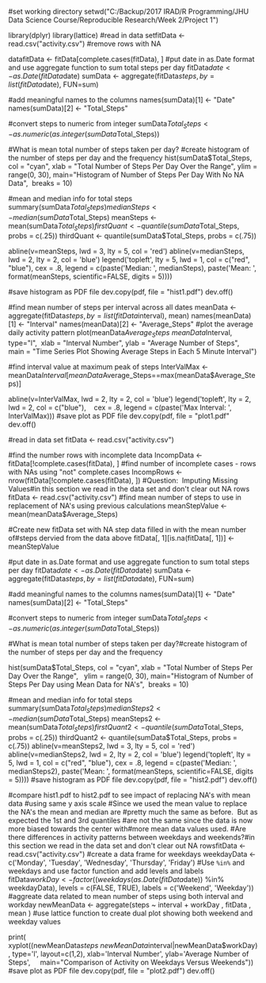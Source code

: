 #set working directory
setwd("C:/Backup/2017 IRAD/R Programming/JHU Data Science Course/Reproducible Research/Week 2/Project 1")

library(dplyr)
library(lattice)
#read in data setfitData <- read.csv("activity.csv")
#remove rows with NA 

datafitData <- fitData[complete.cases(fitData), ]
#put date in as.Date format and use aggregate function to sum total steps per day
fitData$date <- as.Date(fitData$date)
sumData <- aggregate(fitData$steps, by=list(fitData$date), FUN=sum)

#add meaningful names to the columns
names(sumData)[1] <- "Date"
names(sumData)[2] <- "Total_Steps"

#convert steps to numeric from integer
sumData$Total_Steps <- as.numeric(as.integer(sumData$Total_Steps))

#What is mean total number of steps taken per day?
#create histogram of the number of steps per day and the frequency 
hist(sumData$Total_Steps, col = "cyan", xlab = "Total Number of Steps Per Day Over the Range", 
ylim = range(0, 30), main="Histogram of Number of Steps Per Day With No NA Data",  breaks = 10)

#mean and median info for total steps
summary(sumData$Total_Steps)
medianSteps <- median(sumData$Total_Steps)
meanSteps <- mean(sumData$Total_Steps)
firstQuant <- quantile(sumData$Total_Steps, probs = c(.25))
thirdQuant <- quantile(sumData$Total_Steps, probs = c(.75))

abline(v=meanSteps, lwd = 3, lty = 5, col = 'red')
abline(v=medianSteps, lwd = 2, lty = 2, col = 'blue')
legend('topleft', lty = 5, lwd = 1, col = c("red", "blue"), cex = .8, legend = c(paste('Median: ', medianSteps), 
paste('Mean: ', format(meanSteps, scientific=FALSE, digits = 5))))

#save histogram as PDF file
dev.copy(pdf, file = "hist1.pdf") 
dev.off()

#find mean number of steps per interval across all dates
meanData <- aggregate(fitData$steps, by=list(fitData$interval), mean)
names(meanData)[1] <- "Interval"
names(meanData)[2] <- "Average_Steps"
#plot the average daily activity pattern
plot(meanData$Average_Steps ~ meanData$Interval, type="l",  xlab = "Interval Number", ylab = "Average Number of Steps",  main = "Time Series Plot Showing Average Steps in Each 5 Minute Interval")

#find interval value at maximum peak of steps
InterValMax <- meanData$Interval[meanData$Average_Steps==max(meanData$Average_Steps)]

abline(v=InterValMax, lwd = 2, lty = 2, col = 'blue')
legend('topleft', lty = 2, lwd = 2, col = c("blue"),    cex = .8, legend = c(paste('Max Interval: ', InterValMax)))
#save plot as PDF file
dev.copy(pdf, file = "plot1.pdf"
dev.off()

#read in data set
fitData <- read.csv("activity.csv")

#find the number rows with incomplete data
IncompData <- fitData[!complete.cases(fitData), ]
#find number of incomplete cases - rows with NAs using "not" complete.cases
IncompRows <- nrow(fitData[!complete.cases(fitData), ])
#Question:  Imputing Missing Values#in this section we read in the data set and don't clear out NA rows
fitData <- read.csv("activity.csv")
#find mean number of steps to use in replacement of NA's using previous calculations
meanStepValue <- mean(meanData$Average_Steps)

#Create new fitData set with NA step data filled in with the mean number of#steps dervied from the data above
fitData[, 1][is.na(fitData[, 1])] <- meanStepValue

#put date in as.Date format and use aggregate function to sum total steps per day
fitData$date <- as.Date(fitData$date)
sumData <- aggregate(fitData$steps, by=list(fitData$date), FUN=sum)

#add meaningful names to the columns
names(sumData)[1] <- "Date"
names(sumData)[2] <- "Total_Steps"

#convert steps to numeric from integer
sumData$Total_Steps <- as.numeric(as.integer(sumData$Total_Steps))

#What is mean total number of steps taken per day?#create histogram of the number of steps per day and the frequency 

hist(sumData$Total_Steps, col = "cyan", xlab = "Total Number of Steps Per Day Over the Range",   ylim = range(0, 30), main="Histogram of Number of Steps Per Day using Mean Data for NA's",  breaks = 10)

#mean and median info for total steps
summary(sumData$Total_Steps)
medianSteps2 <- median(sumData$Total_Steps)
meanSteps2 <- mean(sumData$Total_Steps)
firstQuant2 <- quantile(sumData$Total_Steps, probs = c(.25))
thirdQuant2 <- quantile(sumData$Total_Steps, probs = c(.75))
abline(v=meanSteps2, lwd = 3, lty = 5, col = 'red')
abline(v=medianSteps2, lwd = 2, lty = 2, col = 'blue')
legend('topleft', lty = 5, lwd = 1, col = c("red", "blue"), cex = .8, legend = c(paste('Median: ', medianSteps2), paste('Mean: ', format(meanSteps, scientific=FALSE, digits = 5))))
#save histogram as PDF file
dev.copy(pdf, file = "hist2.pdf") 
dev.off()

#compare hist1.pdf to hist2.pdf to see impact of replacing NA's with mean data
#using same y axis scale
#Since we used the mean value to replace the NA's the mean and median are #pretty much the same as before.  But as expected the 1st and 3rd quantiles #are not the same since the data is now more biased towards the center with#more mean data values used.
#Are there differences in activity patterns between weekdays and weekends?#in this section we read in the data set and don't clear out NA 
rowsfitData <- read.csv("activity.csv")
#create a data frame for weekdays
weekdayData <- c('Monday', 'Tuesday', 'Wednesday', 'Thursday', 'Friday')
#Use `%in%` and weekdays and use factor function and add levels and labels
fitData$workDay <- factor((weekdays(as.Date(fitData$date)) %in% weekdayData), levels = c(FALSE, TRUE), labels = c('Weekend', 'Weekday'))
#aggreate data related to mean number of steps using both interval and workday
newMeanData <- aggregate(steps ~ interval + workDay , fitData , mean )
#use lattice function to create dual plot showing both weekend and weekday values

print( xyplot((newMeanData$steps ~ newMeanData$interval|newMeanData$workDay), type='l', layout=c(1,2), xlab='Interval Number', ylab='Average Number of Steps',     main="Comparison of Activity on Weekdays Versus Weekends"))
#save plot as PDF file
dev.copy(pdf, file = "plot2.pdf") 
dev.off()
